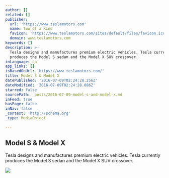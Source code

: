 ```yaml
---
author: []
related: []
publisher:
  url: 'https://www.teslamotors.com'
  name: Two of a Kind
  favicon: 'https://www.teslamotors.com/sites/default/files/favicon.ico'
  domain: www.teslamotors.com
keywords: []
description: >-
  Tesla designs and manufactures premium electric vehicles. Tesla currently
  produces the Model S sedan and the Model X SUV crossover.
inLanguage: ca
app_links: []
isBasedOnUrl: 'https://www.teslamotors.com/'
title: Model S & Model X
datePublished: '2016-07-09T02:24:28.256Z'
dateModified: '2016-07-09T02:24:28.086Z'
starred: false
sourcePath: _posts/2016-07-09-model-s-and-model-x.md
inFeed: true
hasPage: false
inNav: false
_context: 'http://schema.org'
_type: MediaObject

---
```

<article style=""><h1>Model S &amp; Model X</h1><p>Tesla designs and manufactures premium electric vehicles. Tesla currently produces the Model S sedan and the Model X SUV crossover.</p><img src="https://www.teslamotors.com/sites/default/files/images/homepage/home_hero_auto3.jpg?20160701" /></article>